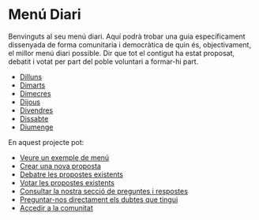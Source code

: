 # Menú Diari

Benvinguts al seu menú diari. Aquí podrà trobar una guia específicament dissenyada de forma comunitaria i democràtica de quin és, objectivament, el millor menú diari possible. Dir que tot el contigut ha estat proposat, debatit i votat per part del poble voluntari a formar-hi part.

- [Dilluns](dilluns.md)
- [Dimarts](dimarts.md)
- [Dimecres](dimecres.md)
- [Dijous](dijous.md)
- [Divendres](divendres.md)
- [Dissabte](dissabte.md)
- [Diumenge](diumenge.md)

En aquest projecte pot:
- [Veure un exemple de menú](exemple.md)
- [Crear una nova proposta](crea-proposta.md)
- [Debatre les propostes existents]()
- [Votar les propostes existents]()
- [Consultar la nostra secció de preguntes i respostes]()
- [Preguntar-nos directament els dubtes que tingui]()
- [Accedir a la comunitat]()
